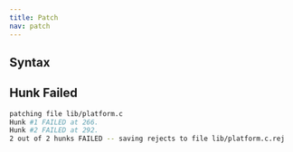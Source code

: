 ```yaml
---
title: Patch
nav: patch
---
```


## Syntax

## Hunk Failed

```sh
patching file lib/platform.c
Hunk #1 FAILED at 266.
Hunk #2 FAILED at 292.
2 out of 2 hunks FAILED -- saving rejects to file lib/platform.c.rej
```